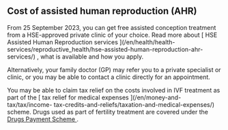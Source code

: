 ##  Cost of assisted human reproduction (AHR)

From 25 September 2023, you can get free assisted conception treatment from a
HSE-approved private clinic of your choice. Read more about [ HSE Assisted
Human Reproduction services ](/en/health/health-
services/reproductive_health/hse-assisted-human-reproduction-ahr-services/) ,
what is available and how you apply.

Alternatively, your family doctor (GP) may refer you to a private specialist
or clinic, or you may be able to contact a clinic directly for an appointment.

You may be able to claim tax relief on the costs involved in IVF treatment as
part of the [ tax relief for medical expenses ](/en/money-and-tax/tax/income-
tax-credits-and-reliefs/taxation-and-medical-expenses/) scheme. Drugs used as
part of fertility treatment are covered under the [ Drugs Payment Scheme
](/en/health/drugs-and-medicines/drugs-payment-scheme/) .
